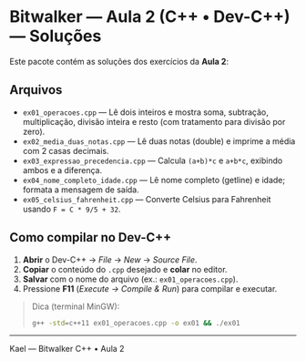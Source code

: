 
# Bitwalker — Aula 2 (C++ • Dev-C++) — Soluções

Este pacote contém as soluções dos exercícios da **Aula 2**:

## Arquivos
- `ex01_operacoes.cpp` — Lê dois inteiros e mostra soma, subtração, multiplicação, divisão inteira e resto (com tratamento para divisão por zero).
- `ex02_media_duas_notas.cpp` — Lê duas notas (double) e imprime a média com 2 casas decimais.
- `ex03_expressao_precedencia.cpp` — Calcula `(a+b)*c` e `a+b*c`, exibindo ambos e a diferença.
- `ex04_nome_completo_idade.cpp` — Lê nome completo (getline) e idade; formata a mensagem de saída.
- `ex05_celsius_fahrenheit.cpp` — Converte Celsius para Fahrenheit usando `F = C * 9/5 + 32`.

## Como compilar no Dev-C++
1. **Abrir** o Dev-C++ → *File* → *New* → *Source File*.
2. **Copiar** o conteúdo do `.cpp` desejado e **colar** no editor.
3. **Salvar** com o nome do arquivo (ex.: `ex01_operacoes.cpp`).
4. Pressione **F11** (*Execute → Compile & Run*) para compilar e executar.

> Dica (terminal MinGW):
> ```bash
> g++ -std=c++11 ex01_operacoes.cpp -o ex01 && ./ex01
> ```

---

Kael — Bitwalker C++ • Aula 2
